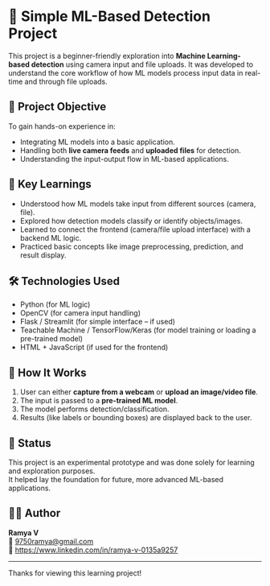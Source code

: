 # 🤖 Simple ML-Based Detection Project

This project is a beginner-friendly exploration into **Machine Learning-based detection** using camera input and file uploads. It was developed to understand the core workflow of how ML models process input data in real-time and through file uploads.

## 🎯 Project Objective

To gain hands-on experience in:
- Integrating ML models into a basic application.
- Handling both **live camera feeds** and **uploaded files** for detection.
- Understanding the input-output flow in ML-based applications.

## 🧠 Key Learnings

- Understood how ML models take input from different sources (camera, file).
- Explored how detection models classify or identify objects/images.
- Learned to connect the frontend (camera/file upload interface) with a backend ML logic.
- Practiced basic concepts like image preprocessing, prediction, and result display.

## 🛠 Technologies Used

- Python (for ML logic)
- OpenCV (for camera input handling)
- Flask / Streamlit (for simple interface – if used)
- Teachable Machine / TensorFlow/Keras (for model training or loading a pre-trained model)
- HTML + JavaScript (if used for the frontend)

## 🚀 How It Works

1. User can either **capture from a webcam** or **upload an image/video file**.
2. The input is passed to a **pre-trained ML model**.
3. The model performs detection/classification.
4. Results (like labels or bounding boxes) are displayed back to the user.

## 📂 Status

This project is an experimental prototype and was done solely for learning and exploration purposes.  
It helped lay the foundation for future, more advanced ML-based applications.

## 🙋‍♂️ Author

**Ramya V**  
📧 9750ramya@gmail.com  
🔗 https://www.linkedin.com/in/ramya-v-0135a9257

---

Thanks for viewing this learning project!

